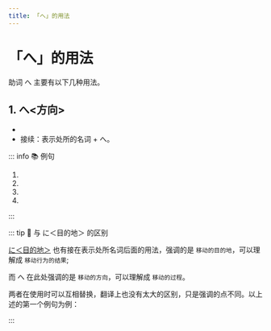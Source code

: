 ```yaml
---
title: 「へ」的用法
---
```

            
# 「へ」的用法

助词 へ 主要有以下几种用法。

## 1. へ<方向>

* <grammer-content sentence="意义：表示移动的方向。此时读作「e」" inline />
* 接续：表示处所的名词 + へ。

::: info :books: 例句

1. <grammer-content id='he-0' sentence="[夏休/なつやす]みには[国/くに]**へ**[帰/かえ]らなかった。" trans='暑假没回国。' />
2. <grammer-content id='he-1' sentence="どこ**へ**[行/い]きますか。" trans='要去哪儿？' />
3. <grammer-content id='he-2' sentence="[毎日/まいにち]7[時/じ]ごろ[家/うち]**へ**[帰/かえ]る。" trans='每天七点左右回家。' />
4. <grammer-content id='he-3' sentence="[授業/じゅぎょう]のあと、[図書館/としょかん]**へ**[本/ほん]を[借/か]りに[行/い]きます。" trans='下课后去图书馆借书。' />

:::

::: tip :bookmark: 与 に＜目的地＞ 的区别

[に＜目的地＞](./ni.md#1-に＜目的地＞) 也有接在表示处所名词后面的用法，强调的是 `移动的目的地`，可以理解成 `移动行为的结果`;

而 へ 在此处强调的是 `移动的方向`，可以理解成 `移动的过程`。

两者在使用时可以互相替换，翻译上也没有太大的区别，只是强调的点不同。以上述的第一个例句为例：

<div class="bunpou-block">

  <grammer-content id='he-4' sentence="[夏休/なつやす]みには[国/くに]**<del>へ</del> → に**[帰/かえ]らなかった。" trans='暑假没回国。' />

</div>

:::
